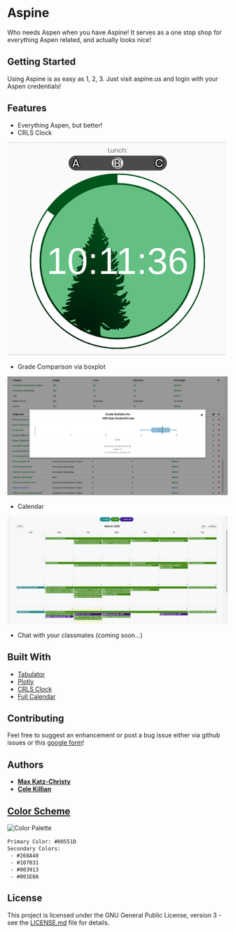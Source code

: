 # Aspine

Who needs Aspen when you have Aspine! It serves as a one stop shop for everything Aspen related, and actually looks nice! 

## Getting Started

Using Aspine is as easy as 1, 2, 3. Just visit aspine.us and login with your Aspen credentials!

## Features

* Everything Aspen, but better!
* CRLS Clock

![CRLS Clock Image](images/crls_clock.png)

* Grade Comparison via boxplot

![Example Boxplot Image](images/boxplot.png)

* Calendar

![Example Calendar Image](images/calendar.png)

* Chat with your classmates (coming soon...)


## Built With
* [Tabulator](https://github.com/olifolkerd/tabulator)
* [Plotly](https://plot.ly/javascript/)
* [CRLS Clock](https://github.com/CRLSCSClub/CRLSTime)
* [Full Calendar](https://fullcalendar.io/)

## Contributing

Feel free to suggest an enhancement or post a bug issue either via github issues or this [google form](https://goo.gl/forms/PYQDtzkp0vHJbFLz2)!

## Authors

* [**Max Katz-Christy**](https://github.com/maxtkc)
* [**Cole Killian**](https://github.com/ruborcalor)


## [Color Scheme](http://paletton.com/#uid=12W0u0kw0e-n8nFrjj8Hz9QS55d)

![Color Palette](/color_palette.png)

```
Primary Color: #00551D
Secondary Colors:
 - #268A48
 - #107031
 - #003913
 - #001E0A
```

## License

This project is licensed under the GNU General Public License, version 3 - see the [LICENSE.md](LICENSE.md) file for details.
